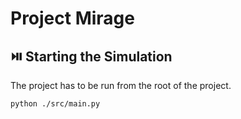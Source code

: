 # Project Mirage

## ⏯️ Starting the Simulation
The project has to be run from the root of the project.
```bash
python ./src/main.py
```